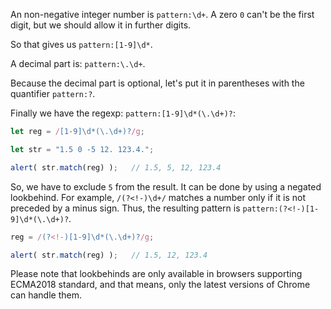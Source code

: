 
An non-negative integer number is `pattern:\d+`. A zero `0` can't be the first digit,  but we should allow it in further digits.

So that gives us `pattern:[1-9]\d*`.

A decimal part is: `pattern:\.\d+`.

Because the decimal part is optional, let's put it in parentheses with the quantifier `pattern:?`.

Finally we have the regexp: `pattern:[1-9]\d*(\.\d+)?`:

```js run
let reg = /[1-9]\d*(\.\d+)?/g;

let str = "1.5 0 -5 12. 123.4.";

alert( str.match(reg) );   // 1.5, 5, 12, 123.4
```

So, we have to exclude `5` from the result. It can be done by using a negated lookbehind. For example, `/(?<!-)\d+/` matches a number only if it is not preceded by a minus sign. Thus, the resulting pattern is `pattern:(?<!-)[1-9]\d*(\.\d+)?`.

```js run
reg = /(?<!-)[1-9]\d*(\.\d+)?/g;

alert( str.match(reg) );   // 1.5, 12, 123.4
```

Please note that lookbehinds are only available in browsers supporting ECMA2018 standard, and that means, only the latest versions of Chrome can handle them.
